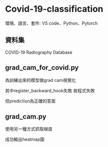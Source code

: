 # Covid-19-classification
環境、語言、套件: VS code、Python、Pytorch

## 資料集

COVID-19 Radiography Database

## grad_cam_for_covid.py
為訓練出來的模型做grad cam視覺化

其中register_backward_hook失敗 故程式失敗

但prediction為正確的答案

## grad_cam.py
使用另一種方式抓取梯度

成功輸出heatmap圖

